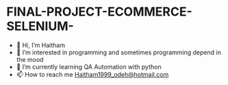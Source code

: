 # FINAL-PROJECT-ECOMMERCE-SELENIUM-
- 👋 Hi, I’m Haitham
- 👀 I’m interested in programming and sometimes programming depend in the mood
- 🌱 I’m currently learning QA Automation with python
- 📫 How to reach me Haitham1999_odeh@hotmail.com
